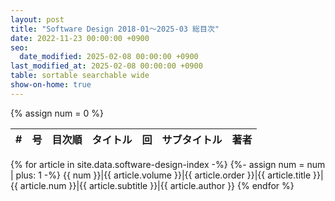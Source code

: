 ```yaml
---
layout: post
title: "Software Design 2018-01～2025-03 総目次"
date: 2022-11-23 00:00:00 +0900
seo:
  date_modified: 2025-02-08 00:00:00 +0900
last_modified_at: 2025-02-08 00:00:00 +0900
table: sortable searchable wide
show-on-home: true
---
```


{% assign num = 0 %}

\#|号|目次順|タイトル|回|サブタイトル|著者
-:|-|-:|-|-|-|-
{% for article in site.data.software-design-index -%}
{%- assign num = num | plus: 1 -%}
{{ num }}|<span>{{ article.volume }}</span>|{{ article.order }}|{{ article.title }}|{{ article.num }}|{{ article.subtitle }}|{{ article.author }}
{% endfor %}
